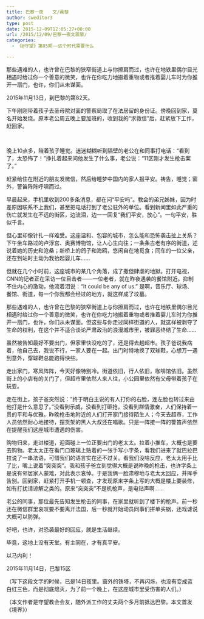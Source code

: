 ```yaml
---
title: 巴黎一夜　　文/蒺藜
author: sweditor3
type: post
date: 2015-12-09T12:05:27+00:00
url: /2015/12/09/巴黎一夜文蒺藜/
categories:
  - 《@守望》第85期——这个时代需要什么

---
```

那些遇难的人，也许曾在巴黎的狭窄街道上与你擦肩而过，也许在地铁里偶尔目光相遇时给过你一个善意的微笑，也许在你吃力地搬着重物或者推着婴儿车时为你推开一扇门，也许，你们从未谋面。 

<!--more-->

2015年11月13日，到巴黎的第82天。 

下午刚刚带着孩子去圣母院对面的警察局取了在法居留的身份证。傍晚回到家，莫名开始发烧。原本老公周五晚上要加班的，收到我的&ldquo;求救信&rdquo;后，赶紧放下工作，赶回家。
	  
&nbsp;&nbsp; &nbsp;
	  
晚上10点多，陪着孩子睡觉。迷迷糊糊听到隔壁的老公在和同事打电话：&ldquo;看到了，太恐怖了！&rdquo;挣扎着起来问他发生了什么事，老公说：&ldquo;11区刚才发生枪击案了。&rdquo; 

赶紧给住在附近的朋友发微信，然后给睡梦中国内的家人报平安。祷告，睡觉；窗外，警笛阵阵呼啸而过。 

早晨起来，手机里收到200多条消息，都在问&ldquo;平安吗&rdquo;。教会的弟兄姊妹，因为时差原因联系不上我们，甚至把电话打到了老公驻外的单位。看到新闻里如此严重的伤亡就发生在不远的街区，边流泪，边一一回复&ldquo;我们平安，放心&rdquo;。一句平安，胜似千言。 

但心里却像针扎一样难受。这座温和、包容的城市，怎么能和恐怖袭击扯上关系？下午坐车路过的卢浮宫、奥赛博物馆，让人心生向往；一条条古老有序的街道，述说着她的历史和沧桑；新桥上的鸽子和海鸥，悠闲自在地觅食；同车的一位父亲，还在到站时主动为我抬起婴儿车&hellip;&hellip; 

但就在几个小时前，这座城市的某几个角落，成了撒但肆虐的地狱。打开电视，CNN的记者正在采访一位目击者&mdash;&mdash;一位老者，就在昨夜遇袭的餐馆附近。抑制不住内心的激动，他流着泪说：&ldquo;It could be any of us.&rdquo; 是啊，音乐厅、球场、餐馆、街道，每一个你我都会经过的地方，就这样成了坟墓。 

那些遇难的人，也许曾在巴黎的狭窄街道上与你擦肩而过，也许在地铁里偶尔目光相遇时给过你一个善意的微笑，也许在你吃力地搬着重物或者推着婴儿车时为你推开一扇门，也许，你们从未谋面。但这些与你走过同样街道的人，就这样被剥夺了生命的权利，在这个并不适合谈论严肃政治的浪漫城市里，被罪恶终结了生命&hellip;&hellip; 

虽然被告知最好不要出门，但家里快没吃的了，还是得去趟超市。孩子爸说我病着，他自己去，我说不行，一家人要在一起。出门时特地换了双球鞋，心想万一遇到意外，穿球鞋总能跑得快些。 

走出家门，寒风阵阵，今天好像特别冷。街道依旧，行人依旧，咖啡馆依旧。虽然街上的小店有的关门了，但超市里依然人来人往，小公园里依然有父母带着孩子在玩耍。 

走在街上，孩子爸突然说：&rdquo;终于明白主说的有人打你的右脸，连左脸也转过来由他打是什么意思了。&rdquo;没看到示威，没看到打砸抢，没看到群情激奋，人们保持着一贯的平和与优雅。昨晚枪击地附近的人们打开家门接待陌生人；今天去超市，工作人员依然耐心地接待，摆货架的黑人大叔还在唱歌。只是一阵接一阵的警笛声依然在提醒我们这座城市遭遇的伤害。 

购物归来，走进楼道，迎面碰上一位正要出门的老太太。拉着小推车，大概也是要去购物。老太太正在看门口玻璃上贴着的一张手写小字条，看我们进来了就巴拉巴拉说了一串法语，可惜我们的语言实在还不过关。看我们没啥反应，老太太用手比了比，嘴上说着&ldquo;突突突&rdquo;。我和孩子爸立刻觉得大概是说昨晚的枪击，也许字条上是说有邻居家人蒙难，对此表示哀悼。于是我俩一脸肃穆地与老太太回应，并挥手告别。回到家，赶紧打开手机一顿查，才发现原来字条上写的大概是楼上要装修，如有打扰请谅解之类的。原来&ldquo;突突突&rdquo;不是机枪声，是电钻声啊&hellip;&hellip; 

老公的同事，那位最先告知发生枪击的同事，在家里就听到了楼下的枪声。前一秒还在微信群里哀叹要不要离开法国，后一秒就开始动员同事们拼单买锅，还戏谑说大概可以防弹。 

好吧，也许，对恐袭最好的回应，就是生活继续。 

毕竟，这地上没有天堂。有主同在，才有真平安。 

以马内利！ 

2015年11月14日，巴黎15区 

（写下这段文字的时候，已是14日夜里。窗外的铁塔，不再闪烁，也没有变成蓝白红三色，而是彻底熄灭，为了前一个晚上，在这座城市里受伤害的人们。） 

（本文作者是守望教会会友，随外派工作的丈夫两个多月前抵达巴黎。本文首发《境界》）